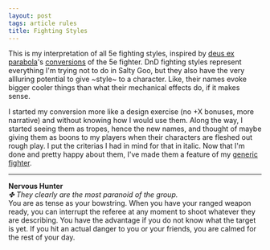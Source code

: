 ```yaml
---
layout: post
tags: article rules
title: Fighting Styles
---
```


This is my interpretation of all 5e fighting styles, inspired by [deus ex parabola](https://as-they-must.blogspot.com)'s [conversions](https://as-they-must.blogspot.com/2022/12/call-me-what-you-will-glog-classes-5e.html) of the 5e fighter. DnD fighting styles represent everything I'm trying not to do in Salty Goo, but they also have the very allluring potential to give ~style~ to a character. Like, their names evoke bigger cooler things than what their mechanical effects do, if it makes sense.

I started my conversion more like a design exercise (no +X bonuses, more narrative) and without knowing how I would use them. Along the way, I started seeing them as tropes, hence the new names, and thought of maybe giving them as boons to my players when their characters are fleshed out rough play. I put the criterias I had in mind for that in italic. Now that I'm done and pretty happy about them, I've made them a feature of my [generic fighter](/class/fighter).

---

**Nervous Hunter** <br>
_✤ They clearly are the most paranoid of the group._ <br>
You are as tense as your bowstring. When you have your ranged weapon ready, you can interrupt the referee at any moment to shoot whatever they are describing. You have the advantage if you do not know what the target is yet. If you hit an actual danger to you or your friends, you are calmed for the rest of your day.
